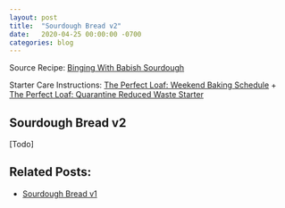 ```yaml
---
layout: post
title:  "Sourdough Bread v2"
date:   2020-04-25 00:00:00 -0700
categories: blog
---
```


Source Recipe: [Binging With Babish Sourdough](https://basicswithbabish.co/basicsepisodes/sourdough-bread)

Starter Care Instructions: [The Perfect Loaf: Weekend Baking Schedule](https://www.theperfectloaf.com/weekend-baking-schedule/) + 
[The Perfect Loaf: Quarantine Reduced Waste Starter](https://www.theperfectloaf.com/keeping-a-smaller-sourdough-starter-to-reduce-waste/)

Sourdough Bread v2
-
[Todo]

Related Posts:
- 
- [Sourdough Bread v1](/blog/2020/04/18/Sourdogh-Bread-v1.html)